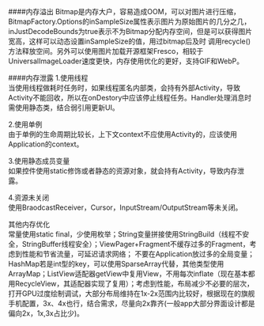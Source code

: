 ####内存溢出
Bitmap是内存大户，容易造成OOM，可以对图片进行压缩，BitmapFactory.Options的inSampleSize属性表示图片为原始图片的几分之几，
inJustDecodeBounds为true表示不为Bitmap分配内存空间，但是可以获得图片宽高，这样可以动态设置inSampleSize的值，用过bitmap后及时
调用recycle()方法释放空间。另外可以使用图片加载开源框架Fresco，相较于UniversalImageLoader速度更快，内存使用优化的更好，支持GIF和WebP。<p>
####内存泄露
1.使用线程<br>
当使用线程做耗时任务时，如果线程匿名内部类，会持有外部Activity，导致Activity不能回收，所以在onDestory中应该停止线程任务。Handler处理消息时需使用静态类，结合弱引用更新UI。<p>
2.使用单例<br>
由于单例的生命周期比较长，上下文context不应使用Activity的，应该使用Application的context。<p>
3.使用静态成员变量<br>
如果控件使用static修饰或者静态的资源对象，就会持有Activity，导致内存泄露。<p>
4.资源未关闭<br>
使用BraodcastReceiver，Cursor，InputStream/OutputStream等未关闭。<p>

其他内存优化<br>
常量使用static final，少使用枚举；String变量拼接使用StringBuild（线程不安全，StringBuffer线程安全）；ViewPager+Fragment不缓存过多的Fragment，考虑到性能和节省流量，可延迟请求网络；
不要在Application放过多的全局变量；HashMap若是int型的key，可以使用SparseArray代替，其他类型使用ArrayMap；ListView适配器getView中复用View，不用每次inflate（现在基本都用RecycleView，其适配器实现了复用）；考虑到性能，布局减少不必要的层次，打开GPU过度绘制调试，大部分布局维持在1x-2x范围内比较好，根据现在的旗舰手机配置，3x、4x也行，结合需求，尽量向2x靠齐(一般app大部分界面设计都是偏向2x，1x,3x占比少)。
